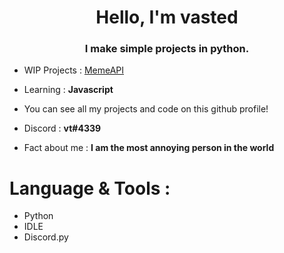 <h1 align="center">Hello, I'm vasted</h1>
<h3 align="center">I make simple projects in python.</h3>

- WIP Projects : [MemeAPI](https://github.com/child1010/MemeAPI)

- Learning : **Javascript**

- You can see all my projects and code on this github profile!

- Discord : **vt#4339**

- Fact about me : **I am the most annoying person in the world**

# Language & Tools :
- Python
- IDLE
- Discord.py
